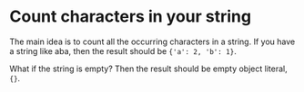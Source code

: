 # Count characters in your string

The main idea is to count all the occurring characters in a string. 
If you have a string like aba, then the result should be `{'a': 2, 'b': 1}`.

What if the string is empty? Then the result should be empty object literal, `{}`.